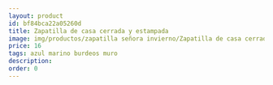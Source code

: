 ```yaml
---
layout: product
id: bf84bca22a05260d
title: Zapatilla de casa cerrada y estampada
image: img/productos/zapatilla señora invierno/Zapatilla de casa cerrada y estampada=16=azul marino burdeos muro.webp
price: 16
tags: azul marino burdeos muro
description: 
order: 0
---
```


